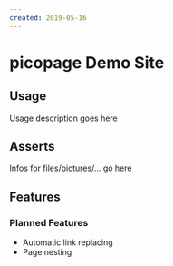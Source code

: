 ```yaml
---
created: 2019-05-16
---
```


# picopage Demo Site

## Usage

Usage description goes here

## Asserts

Infos for files/pictures/... go here

## Features

### Planned Features

- Automatic link replacing
- Page nesting